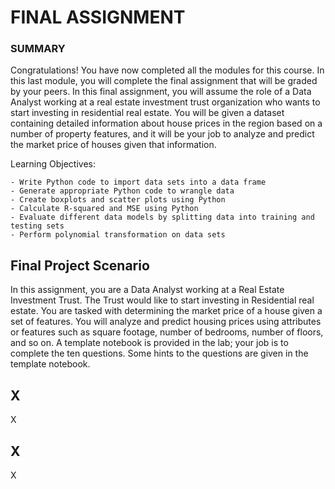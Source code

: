 
# FINAL ASSIGNMENT #

### SUMMARY ###

Congratulations! You have now completed all the modules for this course. In this last module, you will complete the final assignment that will be graded by your peers. In this final assignment, you will assume the role of a Data Analyst working at a real estate investment trust organization who wants to start investing in residential real estate. You will be given a dataset containing detailed information about house prices in the region based on a number of property features, and it will be your job to analyze and predict the market price of houses given that information.

Learning Objectives:

    - Write Python code to import data sets into a data frame
    - Generate appropriate Python code to wrangle data
    - Create boxplots and scatter plots using Python
    - Calculate R-squared and MSE using Python
    - Evaluate different data models by splitting data into training and testing sets
    - Perform polynomial transformation on data sets


## Final Project Scenario ##

In this assignment, you are a Data Analyst working at a Real Estate Investment Trust. The Trust would like to start investing in Residential real estate. You are tasked with determining the market price of a house given a set of features. You will analyze and predict housing prices using attributes or features such as square footage, number of bedrooms, number of floors, and so on. A template notebook is provided in the lab; your job is to complete the ten questions. Some hints to the questions are given in the template notebook.



## X ##

X



## X ##

X
